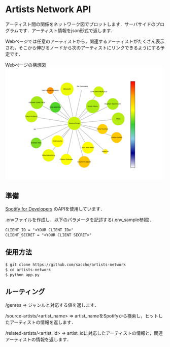 # Artists Network API
アーティスト間の関係をネットワーク図でプロットします．サーバサイドのプログラムです．アーティスト情報をjson形式で返します．

Webページでは任意のアーティストから，関連するアーティストがたくさん表示され，そこから伸びるノードから次のアーティストにリンクできるようにする予定です．

Webページの構想図
![結果](https://github.com/saccho/artists-network/blob/master/static/img/example_2.png)

## 準備
[Spotify for Developers](https://developer.spotify.com/) のAPIを使用しています．

.envファイルを作成し，以下のパラメータを記述する(.env_sample参照)．

```.env
CLIENT_ID = "<YOUR CLIENT ID>"
CLIENT_SECRET = "<YOUR CLIENT SECRET>"
```

## 使用方法
```
$ git clone https://github.com/saccho/artists-network
$ cd artists-network
$ python app.py
```

## ルーティング
/genres => ジャンルと対応する値を返します．

/source-artists/<artist_name> => artist_nameをSpotifyから検索し，ヒットしたアーティストの情報を返します．

/related-artists/<artist_id> => artist_idに対応したアーティストの情報と，関連アーティストの情報を返します．
